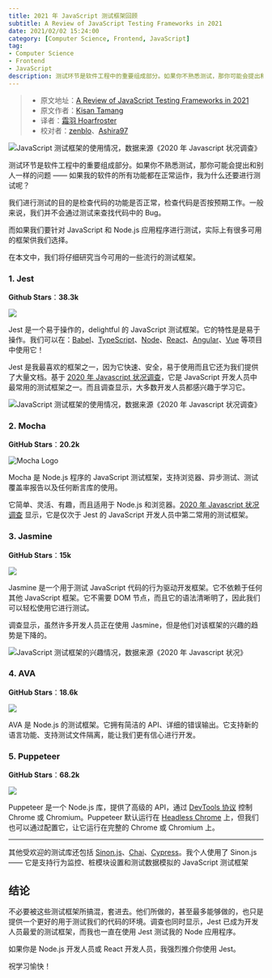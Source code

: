 ```yaml
---
title: 2021 年 JavaScript 测试框架回顾
subtitle: A Review of JavaScript Testing Frameworks in 2021
date: 2021/02/02 15:24:00
category: [Computer Science, Frontend, JavaScript]
tag:
- Computer Science
- Frontend
- JavaScript
description: 测试环节是软件工程中的重要组成部分。如果你不熟悉测试，那你可能会提出和别人一样的问题 —— 如果我的软件的所有功能都在正常运作，我为什么还要进行测试呢？
---
```


> * 原文地址：[A Review of JavaScript Testing Frameworks in 2021](https://medium.com/javascript-in-plain-english/a-review-of-javascript-testing-frameworks-in-2021-fe5934567c2a)
> * 原文作者：[Kisan Tamang](https://medium.com/@kisantamang)
> * 译者：[霜羽 Hoarfroster](https://github.com/PassionPenguin)
> * 校对者：[zenblo](https://github.com/zenblo)、[Ashira97](https://github.com/Ashira97)

![JavaScript 测试框架的使用情况，数据来源《2020 年 Javascript 状况调查》](https://github.com/PassionPenguin/picgo-database/blob/main/a-review-of-javascript-testing-frameworks-in-2021-UsageRanking.jpg?raw=true)

测试环节是软件工程中的重要组成部分。如果你不熟悉测试，那你可能会提出和别人一样的问题 —— 如果我的软件的所有功能都在正常运作，我为什么还要进行测试呢？

我们进行测试的目的是检查代码的功能是否正常，检查代码是否按预期工作。一般来说，我们并不会通过测试来查找代码中的 Bug。

而如果我们要针对 JavaScript 和 Node.js 应用程序进行测试，实际上有很多可用的框架供我们选择。

在本文中，我们将仔细研究当今可用的一些流行的测试框架。

### 1. Jest

**Github Stars**：**38.3k**

![](https://cdn-images-1.medium.com/max/2000/0*ORx4FzFx1702SS1x.png)

Jest 是一个易于操作的，delightful 的 JavaScript 测试框架。它的特性是是易于操作。我们可以在：[Babel](https://babeljs.io/)、[TypeScript](https://www.typescriptlang.org/)、[Node](https://nodejs.org/en/)、[React](https://reactjs.org/)、[Angular](https://angular.io/)、[Vue](https://vuejs.org/) 等项目中使用它！

Jest 是我最喜欢的框架之一，因为它快速、安全，易于使用而且它还为我们提供了大量文档。基于 [2020 年 Javascript 状况调查](https://2020.stateofjs.com/zh-Hans)，它是 JavaScript 开发人员中最常用的测试框架之一。而且调查显示，大多数开发人员都感兴趣于学习它。

![JavaScript 测试框架的使用情况，数据来源《2020 年 Javascript 状况调查》](https://github.com/PassionPenguin/picgo-database/blob/main/a-review-of-javascript-testing-frameworks-in-2021-UsageRanking.jpg?raw=true)

### 2. Mocha

**GitHub Stars**：**20.2k**

![Mocha Logo](https://cdn-images-1.medium.com/max/2000/1*if41jUf_RLXNEjCSz-2aBQ.png)

Mocha 是 Node.js 程序的 JavaScript 测试框架，支持浏览器、异步测试、测试覆盖率报告以及任何断言库的使用。

它简单、灵活、有趣，而且适用于 Node.js 和浏览器。[2020 年 Javascript 状况调查](https://2020.stateofjs.com/zh-Hans) 显示，它是仅次于 Jest 的 JavaScript 开发人员中第二常用的测试框架。

### 3. Jasmine

**GitHub Stars**：**15k**

![](https://p1-juejin.byteimg.com/tos-cn-i-k3u1fbpfcp/ffd4f0612a61489d901fa29b153a3dbe~tplv-k3u1fbpfcp-watermark.image)

Jasmine 是一个用于测试 JavaScript 代码的行为驱动开发框架。它不依赖于任何其他 JavaScript 框架。它不需要 DOM 节点，而且它的语法清晰明了，因此我们可以轻松使用它进行测试。

调查显示，虽然许多开发人员正在使用 Jasmine，但是他们对该框架的兴趣的趋势是下降的。

![JavaScript 测试框架的兴趣情况，数据来源《2020 年 Javascript 状况》](https://github.com/PassionPenguin/picgo-database/blob/main/a-review-of-javascript-testing-frameworks-in-2021-InterestRanking.jpg?raw=true)

### 4. AVA

**GitHub Stars**：**18.6k**

![](https://cdn-images-1.medium.com/max/2000/0*_MnNTc5DD3wLQJMu)

AVA 是 Node.js 的测试框架。它拥有简洁的 API、详细的错误输出。它支持新的语言功能、支持测试文件隔离，能让我们更有信心进行开发。

### 5. Puppeteer

**GitHub Stars**：**68.2k**

![](https://cdn-images-1.medium.com/max/2560/0*gfOux77U2JV6g3C5)

Puppeteer 是一个 Node.js 库，提供了高级的 API，通过 [DevTools 协议](https://chromedevtools.github.io/devtools-protocol/) 控制 Chrome 或 Chromium。Puppeteer 默认运行在 [Headless Chrome](https://developers.google.com/web/updates/2017/04/headless-chrome) 上，但我们也可以通过配置它，让它运行在完整的 Chrome 或 Chromium 上。

---

其他受欢迎的测试库还包括 [Sinon.js](https://github.com/sinonjs/)、[Chai](https://www.chaijs.com/)、[Cypress](https://www.cypress.io/)。我个人使用了 Sinon.js —— 它是支持行为监控、桩模块设置和测试数据模拟的 JavaScript 测试框架

## 结论

不必要被这些测试框架所搞混，套进去。他们所做的，甚至最多能够做的，也只是提供一个更好的用于测试我们的代码的环境。调查也同时显示，Jest 已成为开发人员最爱的测试框架，而我也一直在使用 Jest 测试我的 Node 应用程序。

如果你是 Node.js 开发人员或 React 开发人员，我强烈推介你使用 Jest。

祝学习愉快！
